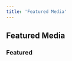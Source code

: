 ```yaml
---
title: 'Featured Media'
---
```


<column>

<block>

<!-- Hero -->
<hero-title>

## Featured Media

</hero-title>

</block>

</column>





<column number="2">

<block>

### Featured

</block>

<block class="justify-right">

<scroll-horizontal></scroll-horizontal>

</block>

</column>









<!-- All Media -->
<column class="media-featured spacer-s horizontal-slider" mode="full">

<block>

<media-featured></media-featured>

</block>

</column>








<!-- All Media -->
<column class="spacer-s">

<block>

<media></media>

</block>

</column>



